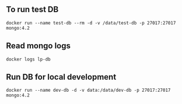 ## To run test DB

`docker run --name test-db --rm -d -v /data/test-db -p 27017:27017 mongo:4.2`

## Read mongo logs

`docker logs lp-db`

## Run DB for local development

`docker run --name dev-db -d -v data:/data/dev-db -p 27017:27017 mongo:4.2`
